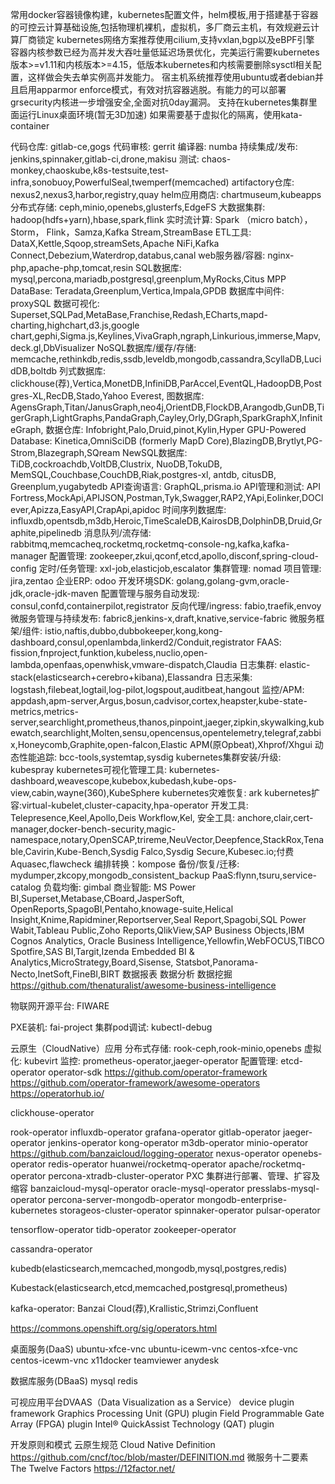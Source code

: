 常用docker容器镜像构建，kubernetes配置文件，helm模板,用于搭建基于容器的可控云计算基础设施,包括物理机裸机，虚拟机，多厂商云主机，有效规避云计算厂商锁定
kubernetes网络方案推荐使用cilium,支持vxlan,bgp以及eBPF引擎
容器内核参数已经为高并发大吞吐量低延迟场景优化，完美运行需要kubernetes版本>=v1.11和内核版本>=4.15，低版本kubernetes和内核需要删除sysctl相关配置，这样做会失去单实例高并发能力。
宿主机系统推荐使用ubuntu或者debian并且启用apparmor enforce模式，有效对抗容器逃脱。有能力的可以部署grsecurity内核进一步增强安全,全面对抗0day漏洞。
支持在kubernetes集群里面运行Linux桌面环境(暂无3D加速)
如果需要基于虚拟化的隔离，使用kata-container

代码仓库: gitlab-ce,gogs
代码审核: gerrit
编译器: numba
持续集成/发布: jenkins,spinnaker,gitlab-ci,drone,makisu
测试: chaos-monkey,chaoskube,k8s-testsuite,test-infra,sonobuoy,PowerfulSeal,twemperf(memcached)
artifactory仓库: nexus2,nexus3,harbor,registry,quay
helm应用商店: chartmuseum,kubeapps
分布式存储: ceph,minio,openebs,glusterfs,EdgeFS
大数据集群: hadoop(hdfs+yarn),hbase,spark,flink
实时流计算: Spark （micro batch），Storm， Flink，Samza,Kafka Stream,StreamBase
ETL工具: DataX,Kettle,Sqoop,streamSets,Apache NiFi,Kafka Connect,Debezium,Waterdrop,databus,canal
web服务器/容器: nginx-php,apache-php,tomcat,resin
SQL数据库: mysql,percona,mariadb,postgresql,greenplum,MyRocks,Citus
MPP DataBase: Teradata,Greenplum,Vertica,Impala,GPDB
数据库中间件: proxySQL
数据可视化: Superset,SQLPad,MetaBase,Franchise,Redash,ECharts,mapd-charting,highchart,d3.js,google chart,gephi,Sigma.js,Keylines,VivaGraph,ngraph,Linkurious,immerse,Mapv,deck.gl,DbVisualizer
NoSQL数据库/缓存/存储: memcache,rethinkdb,redis,ssdb,leveldb,mongodb,cassandra,ScyllaDB,LucidDB,boltdb
列式数据库: clickhouse(荐),Vertica,MonetDB,InfiniDB,ParAccel,EventQL,HadoopDB,Postgres-XL,RecDB,Stado,Yahoo Everest,
图数据库: AgensGraph,Titan/JanusGraph,neo4j,OrientDB,FlockDB,Arangodb,GunDB,TigerGraph,LightGraphs,PandaGraph,Cayley,Orly,DGraph,SparkGraphX,InfiniteGraph,
数据仓库: Infobright,Palo,Druid,pinot,Kylin,Hyper
GPU-Powered Database: Kinetica,OmniSciDB (formerly MapD Core),BlazingDB,Brytlyt,PG-Strom,Blazegraph,SQream
NewSQL数据库: TiDB,cockroachdb,VoltDB,Clustrix, NuoDB,TokuDB, MemSQL,Couchbase,CouchDB,Riak,postgres-xl, antdb, citusDB, Greenplum,yugabytedb
API查询语言: GraphQL,prisma.io
API管理和测试: API Fortress,MockApi,APIJSON,Postman,Tyk,Swagger,RAP2,YApi,Eolinker,DOClever,Apizza,EasyAPI,CrapApi,apidoc
时间序列数据库: influxdb,opentsdb,m3db,Heroic,TimeScaleDB,KairosDB,DolphinDB,Druid,Graphite,pipelinedb
消息队列/流存储: rabbitmq,memcacheq,rocketmq,rocketmq-console-ng,kafka,kafka-manager
配置管理: zookeeper,zkui,qconf,etcd,apollo,disconf,spring-cloud-config
定时/任务管理: xxl-job,elasticjob,escalator
集群管理: nomad
项目管理: jira,zentao
企业ERP: odoo
开发环境SDK: golang,golang-gvm,oracle-jdk,oracle-jdk-maven
配置管理与服务自动发现: consul,confd,containerpilot,registrator
反向代理/ingress: fabio,traefik,envoy
微服务管理与持续发布: fabric8,jenkins-x,draft,knative,service-fabric
微服务框架/组件: istio,naftis,dubbo,dubbokeeper,kong,kong-dashboard,consul,openlambda,linkerd2/Conduit,registrator
FAAS: fission,fnproject,funktion,kubeless,nuclio,open-lambda,openfaas,openwhisk,vmware-dispatch,Claudia
日志集群: elastic-stack(elasticsearch+cerebro+kibana),Elassandra
日志采集: logstash,filebeat,logtail,log-pilot,logspout,auditbeat,hangout
监控/APM: appdash,apm-server,Argus,bosun,cadvisor,cortex,heapster,kube-state-metrics,metrics-server,searchlight,prometheus,thanos,pinpoint,jaeger,zipkin,skywalking,kubewatch,searchlight,Molten,sensu,opencensus,opentelemetry,telegraf,zabbix,Honeycomb,Graphite,open-falcon,Elastic APM(原Opbeat),Xhprof/Xhgui
动态性能追踪: bcc-tools,systemtap,sysdig
kubernetes集群安装/升级: kubespray
kubernetes可视化管理工具: kubernetes-dashboard,weavescope,kubebox,kubedash,kube-ops-view,cabin,wayne(360),KubeSphere
kubernetes灾难恢复: ark
kubernetes扩容:virtual-kubelet,cluster-capacity,hpa-operator
开发工具: Telepresence,Keel,Apollo,Deis Workflow,Kel,
安全工具: anchore,clair,cert-manager,docker-bench-security,magic-namespace,notary,OpenSCAP,trireme,NeuVector,Deepfence,StackRox,Tenable,Cavirin,Kube-Bench,Sysdig Falco,Sysdig Secure,Kubesec.io;付费 Aquasec,flawcheck
编排转换：kompose
备份/恢复/迁移: mydumper,zkcopy,mongodb_consistent_backup
PaaS:flynn,tsuru,service-catalog
负载均衡: gimbal
商业智能: MS Power BI,Superset,Metabase,CBoard,JasperSoft, OpenReports,SpagoBI,Pentaho,knowage-suite,Helical Insight,Knime,Rapidminer,Reportserver,Seal Report,Spagobi,SQL Power Wabit,Tableau Public,Zoho Reports,QlikView,SAP Business Objects,IBM Cognos Analytics, Oracle Business Intelligence,Yellowfin,WebFOCUS,TIBCO Spotfire,SAS BI,Targit,Izenda Embedded BI & Analytics,MicroStrategy,Board,Sisense, Statsbot,Panorama-Necto,InetSoft,FineBI,BIRT
数据报表
数据分析
数据挖掘
https://github.com/thenaturalist/awesome-business-intelligence

物联网开源平台: FIWARE

PXE装机: fai-project
集群pod调试: kubectl-debug


云原生（CloudNative）应用
分布式存储: rook-ceph,rook-minio,openebs
虚拟化: kubevirt
监控: prometheus-operator,jaeger-operator
配置管理: etcd-operator
operator-sdk
https://github.com/operator-framework
https://github.com/operator-framework/awesome-operators
https://operatorhub.io/

clickhouse-operator

rook-operator
influxdb-operator
grafana-operator
gitlab-operator
jaeger-operator
jenkins-operator
kong-operator
m3db-operator
minio-operator
https://github.com/banzaicloud/logging-operator
nexus-operator
openebs-operator
redis-operator
huanwei/rocketmq-operator
apache/rocketmq-operator
percona-xtradb-cluster-operator PXC 集群进行部署、管理、扩容及缩容
banzaicloud-mysql-operator
oracle-mysql-operator
presslabs-mysql-operator
percona-server-mongodb-operator
mongodb-enterprise-kubernetes
storageos-cluster-operator
spinnaker-operator
pulsar-operator

tensorflow-operator
tidb-operator
zookeeper-operator

cassandra-operator

kubedb(elasticsearch,memcached,mongodb,mysql,postgres,redis)

Kubestack(elasticsearch,etcd,memcached,postgresql,prometheus)

kafka-operator: Banzai Cloud(荐),Krallistic,Strimzi,Confluent

https://commons.openshift.org/sig/operators.html

桌面服务(DaaS)
ubuntu-xfce-vnc
ubuntu-icewm-vnc
centos-xfce-vnc
centos-icewm-vnc
x11docker
teamviewer
anydesk

数据库服务(DBaaS)
mysql
redis

可视应用平台DVAAS（Data Visualization as a Service）
device plugin framework
Graphics Processing Unit (GPU) plugin
Field Programmable Gate Array (FPGA) plugin
Intel® QuickAssist Technology (QAT) plugin

开发原则和模式
云原生规范 Cloud Native Definition
https://github.com/cncf/toc/blob/master/DEFINITION.md
微服务十二要素 The Twelve Factors
https://12factor.net/
